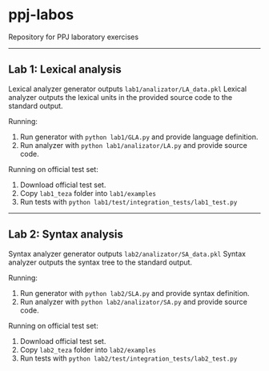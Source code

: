 # ppj-labos
Repository for PPJ laboratory exercises

---
## Lab 1: Lexical analysis

Lexical analyzer generator outputs ```lab1/analizator/LA_data.pkl``` 
Lexical analyzer outputs the lexical units in the provided source code to the standard output.

Running:
1. Run generator with ```python lab1/GLA.py``` and provide language definition.
2. Run analyzer with ```python lab1/analizator/LA.py``` and provide source code.

Running on official test set:
1. Download official test set.
2. Copy ```lab1_teza``` folder into ```lab1/examples```
3. Run tests with ```python lab1/test/integration_tests/lab1_test.py```

---
## Lab 2: Syntax analysis

Syntax analyzer generator outputs ```lab2/analizator/SA_data.pkl```
Syntax analyzer outputs the syntax tree to the standard output.

Running:
1. Run generator with ```python lab2/SLA.py``` and provide syntax definition.
2. Run analyzer with ```python lab2/analizator/SA.py``` and provide source code.

Running on official test set:
1. Download official test set.
2. Copy ```lab2_teza``` folder into ```lab2/examples```
3. Run tests with ```python lab2/test/integration_tests/lab2_test.py```